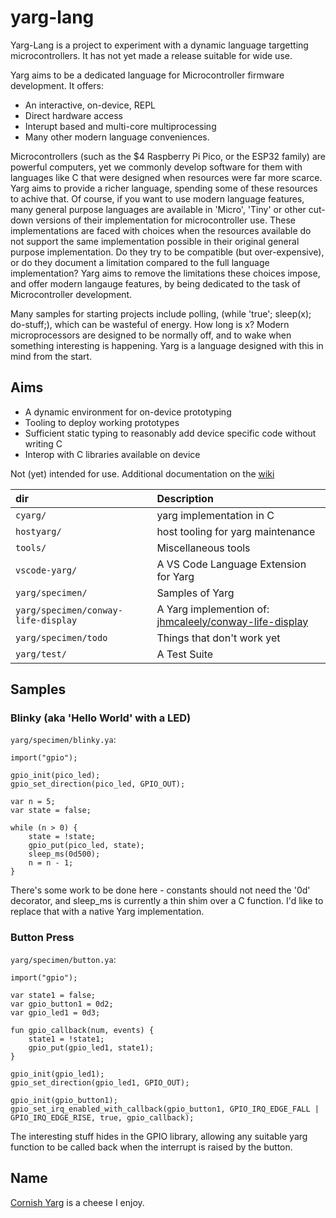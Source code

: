 # yarg-lang

Yarg-Lang is a project to experiment with a dynamic language targetting microcontrollers. It has not yet made a release suitable for wide use.

Yarg aims to be a dedicated language for Microcontroller firmware development. It offers:

  - An interactive, on-device, REPL
  - Direct hardware access
  - Interupt based and multi-core multiprocessing
  - Many other modern language conveniences.

Microcontrollers (such as the $4 Raspberry Pi Pico, or the ESP32 family) are powerful computers, yet we commonly develop software for them with languages like C that were designed when resources were far more scarce. Yarg aims to provide a richer language, spending some of these resources to achive that. Of course, if you want to use modern language features, many general purpose languages are available in 'Micro', 'Tiny' or other cut-down versions of their implementation for microcontroller use. These implementations are faced with choices when the resources available do not support the same implementation possible in their original general purpose implementation. Do they try to be compatible (but over-expensive), or do they document a limitation compared to the full language implementation? Yarg aims to remove the limitations these choices impose, and offer modern langauge features, by being dedicated to the task of Microcontroller development.

Many samples for starting projects include polling, (while 'true'; sleep(x); do-stuff;), which can be wasteful of energy. How long is x? Modern microprocessors are designed to be normally off, and to wake when something interesting is happening. Yarg is a language designed with this in mind from the start.

## Aims

  - A dynamic environment for on-device prototyping
  - Tooling to deploy working prototypes
  - Sufficient static typing to reasonably add device specific code without writing C
  - Interop with C libraries available on device

Not (yet) intended for use. Additional documentation on the [wiki][wiki]

[wiki]: https://github.com/jhmcaleely/yarg-lang/wiki

| dir | Description |
| :--- | :--- |
| `cyarg/` | yarg implementation in C |
| `hostyarg/` | host tooling for yarg maintenance |
| `tools/` | Miscellaneous tools |
| `vscode-yarg/` | A VS Code Language Extension for Yarg |
| `yarg/specimen/` | Samples of Yarg |
| `yarg/specimen/conway-life-display` | A Yarg implemention of: [jhmcaleely/conway-life-display](https://github.com/jhmcaleely/conway-life-display) |
| `yarg/specimen/todo` | Things that don't work yet |
| `yarg/test/` | A Test Suite |

## Samples

### Blinky (aka 'Hello World' with a LED)

`yarg/specimen/blinky.ya`:
```
import("gpio");

gpio_init(pico_led);
gpio_set_direction(pico_led, GPIO_OUT);

var n = 5;
var state = false;

while (n > 0) {
    state = !state;
    gpio_put(pico_led, state);
    sleep_ms(0d500);
    n = n - 1;
}
```
There's some work to be done here - constants should not need the '0d' decorator, and sleep_ms is currently a thin shim over a C function. I'd like to replace that with a native Yarg implementation.

### Button Press

`yarg/specimen/button.ya`:
``` 
import("gpio");

var state1 = false;
var gpio_button1 = 0d2;
var gpio_led1 = 0d3;

fun gpio_callback(num, events) {
    state1 = !state1;
    gpio_put(gpio_led1, state1);
}

gpio_init(gpio_led1);
gpio_set_direction(gpio_led1, GPIO_OUT);

gpio_init(gpio_button1);
gpio_set_irq_enabled_with_callback(gpio_button1, GPIO_IRQ_EDGE_FALL | GPIO_IRQ_EDGE_RISE, true, gpio_callback);
```
The interesting stuff hides in the GPIO library, allowing any suitable yarg function to be called back when the interrupt is raised by the button.



## Name

[Cornish Yarg](https://en.wikipedia.org/wiki/Cornish_Yarg) is a cheese I enjoy.
